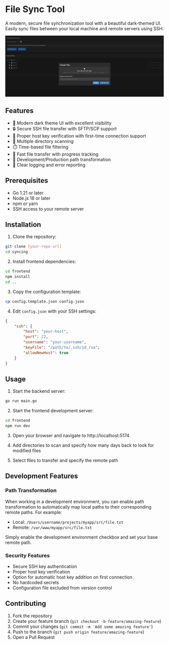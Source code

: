 # File Sync Tool

A modern, secure file synchronization tool with a beautiful dark-themed UI. Easily sync files between your local machine and remote servers using SSH.

![File Sync Tool Screenshot](docs/images/Screenshot%202025-02-05%20at%2015.27.00.png)

## Features

- 🎨 Modern dark theme UI with excellent visibility
- 🔒 Secure SSH file transfer with SFTP/SCP support
- 🔑 Proper host key verification with first-time connection support
- 📁 Multiple directory scanning
- ⏱️ Time-based file filtering
- 🚀 Fast file transfer with progress tracking
- 🔄 Development/Production path transformation
- 📝 Clear logging and error reporting

## Prerequisites

- Go 1.21 or later
- Node.js 18 or later
- npm or yarn
- SSH access to your remote server

## Installation

1. Clone the repository:
```bash
git clone [your-repo-url]
cd syncing
```

2. Install frontend dependencies:
```bash
cd frontend
npm install
cd ..
```

3. Copy the configuration template:
```bash
cp config.template.json config.json
```

4. Edit `config.json` with your SSH settings:
```json
{
    "ssh": {
        "host": "your-host",
        "port": 22,
        "username": "your-username",
        "keyFile": "/path/to/.ssh/id_rsa",
        "allowNewHost": true
    }
}
```

## Usage

1. Start the backend server:
```bash
go run main.go
```

2. Start the frontend development server:
```bash
cd frontend
npm run dev
```

3. Open your browser and navigate to http://localhost:5174

4. Add directories to scan and specify how many days back to look for modified files

5. Select files to transfer and specify the remote path

## Development Features

### Path Transformation
When working in a development environment, you can enable path transformation to automatically map local paths to their corresponding remote paths. For example:

- Local: `/Users/username/projects/myapp/src/file.txt`
- Remote: `/var/www/myapp/src/file.txt`

Simply enable the development environment checkbox and set your base remote path.

### Security Features

- Secure SSH key authentication
- Proper host key verification
- Option for automatic host key addition on first connection
- No hardcoded secrets
- Configuration file excluded from version control

## Contributing

1. Fork the repository
2. Create your feature branch (`git checkout -b feature/amazing-feature`)
3. Commit your changes (`git commit -m 'Add some amazing feature'`)
4. Push to the branch (`git push origin feature/amazing-feature`)
5. Open a Pull Request
